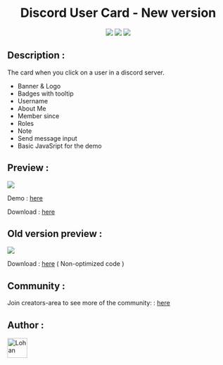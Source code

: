 <body style="width: 100%; height: 100%">
  
  <h1 align="center">Discord User Card - New version</h1>
  <p align="center">
    <a target='_blank' href='https://developer.mozilla.org/fr/'><img src="https://forthebadge.com/images/badges/uses-html.svg"></a>&nbsp<a target='_blank' href='https://developer.mozilla.org/fr/'><img src="https://forthebadge.com/images/badges/uses-css.svg"></a>&nbsp<a target='_blank' href='https://developer.mozilla.org/fr/'><img src="https://forthebadge.com/images/badges/uses-js.svg"></a>
  </p>
</body>

## Description :

The card when you click on a user in a discord server.

+ Banner & Logo
+ Badges with tooltip
+ Username
+ About Me
+ Member since
+ Roles
+ Note
+ Send message input
+ Basic JavaSript for the demo

## Preview :

<img src="https://i.imgur.com/J2WIRCs.png">

Demo : <a href="https://sybrax.github.io/Discord-User-Card/">here</a>

Download : <a href="https://github.com/Sybrax/Discord-User-Card/releases/tag/v2.0.0">here</a>

## Old version preview :

<img src="https://i.imgur.com/s2hTmWR.png">

Download : <a href="https://github.com/Sybrax/Discord-User-Card/releases/tag/v1.0.0">here</a> ( Non-optimized code )

## Community :

Join creators-area to see more of the community:  : <a href="https://discord.gg/fHYmhV3r3k">here</a>

## Author :

<p>
  <a href="https://github.com/Sybrax"><img width="45" src="https://avatars.githubusercontent.com/u/45593750?s=64&v=4" alt="Lohan" style="max-width: 100%;"></a>
</p>
 
</ul>
